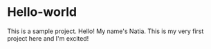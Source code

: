 # Hello-world
This is a sample project.
Hello! My name's Natia. This is my very first project here and I'm excited!
